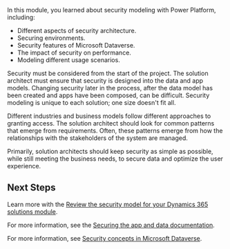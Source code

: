 In this module, you learned about security modeling with Power Platform, including:

- Different aspects of security architecture.
- Securing environments.
- Security features of Microsoft Dataverse.
- The impact of security on performance.
- Modeling different usage scenarios.

Security must be considered from the start of the project. The solution architect must ensure that security is designed into the data and app models. Changing security later in the process, after the data model has been created and apps have been composed, can be difficult. Security modeling is unique to each solution; one size doesn't fit all.

Different industries and business models follow different approaches to granting access. The solution architect should look for common patterns that emerge from requirements. Often, these patterns emerge from how the relationships with the stakeholders of the system are managed.

Primarily, solution architects should keep security as simple as possible, while still meeting the business needs, to secure data and optimize the user experience.

## Next Steps

Learn more with the [Review the security model for your Dynamics 365 solutions module](https://docs.microsoft.com/learn/modules/fast-track-security/?azure-portal=true).

For more information, see the [Securing the app and data documentation](https://docs.microsoft.com/powerapps/guidance/planning/security/?azure-portal=true).

For more information, see [Security concepts in Microsoft Dataverse](https://docs.microsoft.com/power-platform/admin/wp-security-cds/?azure-portal-true).
